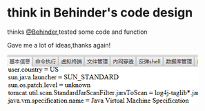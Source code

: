 
# think in Behinder's code design

thinks [@Behinder](https://github.com/rebeyond/Behinder),tested some code and function

Gave me a lot of ideas,thanks again!

![1-1.png](img/1-1.png)




